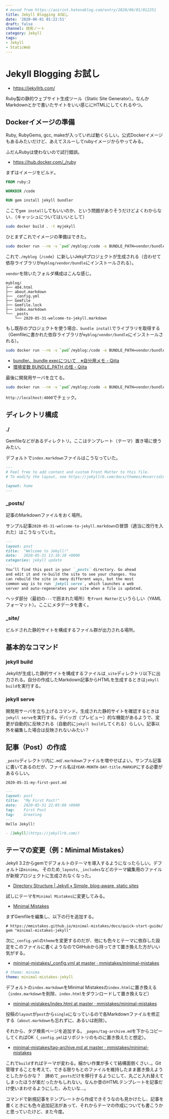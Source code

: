 ```yaml
---
# moved from https://aoirint.hatenablog.com/entry/2020/06/01/012251
title: Jekyll Blogging お試し
date: '2020-06-01 01:22:51'
draft: false
channel: 技術ノート
category: Jekyll
tags:
- Jekyll
- StaticWeb
---
```

# Jekyll Blogging お試し

- https://jekyllrb.com/

Ruby製の静的ウェブサイト生成ツール（Static Site Generator）。なんかMarkdownとかで書いたサイトをいい感じにHTMLにしてくれるやつ。


## Dockerイメージの準備
Ruby, RubyGems, gcc, makeが入っていれば動くらしい。公式Dockerイメージもあるみたいだけど、あえてスルーしてrubyイメージからやってみる。

ふだんRubyは使わないので試行錯誤。

- https://hub.docker.com/_/ruby

まずはイメージをビルド。

```dockerfile
FROM ruby:2

WORKDIR /code

RUN gem install jekyll bundler
```

ここで`gem install`してもいいのか、という問題がありそうだけどよくわからない..（キャッシュについてはいいとして）


```sh
sudo docker build . -t myjekyll
```

ひとまずこれでイメージの準備はできた。

```sh
sudo docker run --rm -v `pwd`/myblog:/code -e BUNDLE_PATH=vendor/bundle myjekyll jekyll new ./
```

これで`./myblog`（`/code`）に新しいJekyllプロジェクトが生成される（合わせて依存ライブラリが`myblog/vendor/bundle`にインストールされる）。

`vendor`を除いたフォルダ構成はこんな感じ。

```
myblog/
├── 404.html
├── about.markdown
├── _config.yml
├── Gemfile
├── Gemfile.lock
├── index.markdown
└── _posts
    └── 2020-05-31-welcome-to-jekyll.markdown
```

もし既存のプロジェクトを使う場合、`bundle install`でライブラリを取得する（Gemfileに書かれた依存ライブラリが`myblog/vendor/bundle`にインストールされる）。

```sh
sudo docker run --rm -v `pwd`/myblog:/code -e BUNDLE_PATH=vendor/bundle myjekyll bundle install
```

- [bundler、bundle execについて　※自分用メモ - Qiita](https://qiita.com/dawn_628/items/1821d4eef22b9f45eea8)
- [環境変数 BUNDLE_PATH の怪 - Qiita](https://qiita.com/ma2shita/items/700dd0bd229798f878b5)

最後に開発用サーバを立てる。

```sh
sudo docker run --rm -v `pwd`/myblog:/code -e BUNDLE_PATH=vendor/bundle -p 4000:4000 myjekyll bundle exec jekyll serve -H 0.0.0.0 -P 4000
```

`http://localhost:4000`でチェック。


## ディレクトリ構成
### ./
Gemfileなどがあるディレクトリ。ここはテンプレート（テーマ）置き場に使うみたい。

デフォルトで`index.markdown`ファイルはこうなっていた。

```md
---
# Feel free to add content and custom Front Matter to this file.
# To modify the layout, see https://jekyllrb.com/docs/themes/#overriding-theme-defaults

layout: home
---
```

### \_posts/
記事のMarkdownファイルをおく場所。

サンプル記事`2020-05-31-welcome-to-jekyll.markdown`の冒頭（適当に改行を入れた）はこうなっていた。

```md
---
layout: post
title:  "Welcome to Jekyll!"
date:   2020-05-31 13:16:10 +0000
categories: jekyll update
---
You’ll find this post in your `_posts` directory. Go ahead
and edit it and re-build the site to see your changes. You
can rebuild the site in many different ways, but the most
common way is to run `jekyll serve`, which launches a web
server and auto-regenerates your site when a file is updated.
```

ヘッダ部分（最初の`---`で囲まれた場所）を`Front Matter`というらしい（YAMLフォーマット）。ここにメタデータを書く。


### \_site/
ビルドされた静的サイトを構成するファイル群が出力される場所。


## 基本的なコマンド
### jekyll build
Jekyllが生成した静的サイトを構成するファイルは`_site`ディレクトリ以下に出力される。自分の作成したMarkdown記事からHTMLを生成するときは`jekyll build`を実行する。

### jekyll serve
開発用サーバを立ち上げるコマンド。生成された静的サイトを確認するときは`jekyll serve`を実行する。デバッガ（プレビュー）的な機能があるようで、変更が自動的に反映される（自動的に`jekyll build`してくれる）らしい。記事以外を編集した場合は反映されないみたい？


## 記事（Post）の作成
`_posts`ディレクトリ内に`.md`/`.markdown`ファイルを増やせばよい。サンプル記事に書いてあるのだが、ファイル名は`YEAR-MONTH-DAY-title.MARKUP`にする必要があるらしい。

`2020-05-31-my-first-post.md`

```md
---
layout: post
title:  "My First Post!"
date:   2020-05-31 22:05:00 +0900
tag:    First Post
tag:    Greeting
---
Hello Jekyll!

- [Jekyll](https://jekyllrb.com/)

```


## テーマの変更（例：Minimal Mistakes）
Jekyll 3.2からgemでデフォルトのテーマを導入するようになったらしい。デフォルトは`minima`。
そのため`_layouts`, `_includes`などのテーマ編集用のファイルが新規プロジェクトに生成されなくなった。

- [Directory Structure | Jekyll • Simple, blog-aware, static sites](https://jekyllrb.com/docs/structure/)

試しにテーマを`Minimal Mistakes`に変更してみる。

- [Minimal Mistakes](https://mmistakes.github.io/minimal-mistakes/)

まずGemfileを編集し、以下の行を追加する。

```gem
# https://mmistakes.github.io/minimal-mistakes/docs/quick-start-guide/
gem "minimal-mistakes-jekyll"
```

次に`_config.yml`の`theme`を変更するのだが、他にも色々とテーマに依存した設定をこのファイルに書くようなのでGitHubから持ってきて置き換えた方がいい気がする。

- [minimal-mistakes/_config.yml at master · mmistakes/minimal-mistakes](https://github.com/mmistakes/minimal-mistakes/blob/master/_config.yml)

```yaml
# theme: minima
theme: minimal-mistakes-jekyll
```


デフォルトの`index.markdown`をMinimal Mistakesの`index.html`に置き換える（`index.markdown`を削除、`index.html`をダウンロードして置き換えなど）

- [minimal-mistakes/index.html at master · mmistakes/minimal-mistakes](https://github.com/mmistakes/minimal-mistakes/blob/master/index.html)


投稿の`layout`が`post`から`single`になっているので各Markdownファイルを修正する（`about.markdown`も忘れずに、あるいは削除）。


それから、タグ検索ページを追加する。`_pages/tag-archive.md`を下からコピーしてくればOK（`_config.yml`はリポジトリのものに置き換えたと想定）。

- [minimal-mistakes/tag-archive.md at master · mmistakes/minimal-mistakes](https://github.com/mmistakes/minimal-mistakes/blob/master/docs/_pages/tag-archive.md)


これで`build`すればテーマが変わる。細かい作業が多くて結構面倒くさい..。Git管理することを考えて、できる限りもとのファイルを維持したまま置き換えようとしたからかな？　諦めて`_posts`だけを移行するようにして、丸ごと入れ替えてしまったほうが楽だったかもしれない。なんか昔のHTMLテンプレートを記事だけ使いまわせるようにした、みたいな...。

コマンドで新規記事をテンプレートから作成できそうなのも見かけたし、記事を書くときにも色々追加記法があって、それからテーマの作成についても書こうかと思っていたけど、また今度。
